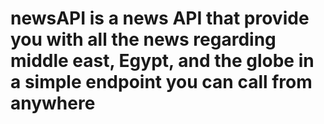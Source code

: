 # newsAPI is a news API that provide you with all the news regarding middle east, Egypt, and the globe in a simple endpoint you can call from anywhere
